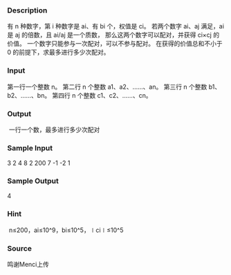
### Description
有 n 种数字，第 i 种数字是 ai、有 bi 个，权值是 ci。
若两个数字 ai、aj 满足，ai 是 aj 的倍数，且 ai/aj 是一个质数，
那么这两个数字可以配对，并获得 ci×cj 的价值。
一个数字只能参与一次配对，可以不参与配对。
在获得的价值总和不小于 0 的前提下，求最多进行多少次配对。

### Input
第一行一个整数 n。
第二行 n 个整数 a1、a2、……、an。
第三行 n 个整数 b1、b2、……、bn。
第四行 n 个整数 c1、c2、……、cn。


### Output
 一行一个数，最多进行多少次配对

### Sample Input
3
2 4 8
2 200 7
-1 -2 1
### Sample Output
4
### Hint
 n≤200，ai≤10^9，bi≤10^5，∣ci∣≤10^5
### Source
鸣谢Menci上传